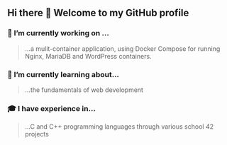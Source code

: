 ## Hi there 👋 Welcome to my GitHub profile

### 🔭 I’m currently working on ...
> ...a mulit-container application, using Docker Compose for running Nginx, MariaDB and WordPress containers.

### 🌱 I’m currently learning about...
  > ...the fundamentals of web development

### 🎓 I have experience in...
> ...C and C++ programming languages through various school 42 projects
